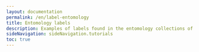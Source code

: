 ```yaml
---
layout: documentation
permalink: /en/label-entomology
title: Entomology labels
description: Examples of labels found in the entomology collections of Switzerland and their corresponding Darwin Core encoding
sideNavigation: sideNavigation.tutorials
toc: true
---
```

